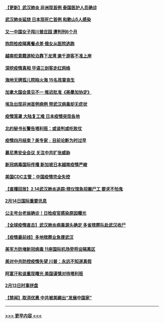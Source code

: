 #### [【更新】武汉肺炎 非洲现首例 泰国医护人员确诊](../pages/prog202/a102770740.md?t=02151611) 
#### [武汉肺炎延烧 日本现死亡首例 和歌山5人感染](../pages/prog202/a102777815.md?t=02151611) 
#### [又一中国女子闯川普庄园 遭判刑6个月](../pages/prog202/a102777673.md?t=02151611) 
#### [抱怨检疫隔离餐点差 俄女从医院逃跑](../pages/prog202/a102777667.md?t=02151611) 
#### [越南拒意籍游轮泊靠下龙湾 逾千游客不准上岸](../pages/prog202/a102777646.md?t=02151611) 
#### [深挖疫情真相 华语三剑客走红网络](../pages/prog202/a102777624.md?t=02151611) 
#### [海地无牌孤儿院陷火海 15名孩童丧生](../pages/prog202/a102777620.md?t=02151611) 
#### [加拿大国会意见不一 推迟批准《美墨加协定》](../pages/prog202/a102777575.md?t=02151611) 
#### [埃及出现非洲首例病例 带武汉病毒却无症状](../pages/prog202/a102777559.md?t=02151611) 
#### [疫情笼罩 大陆复工难 日本疫情突现各地](../pages/prog202/a102777455.md?t=02151611) 
#### [北约秘书长警告塔利班：或谈判或吃败仗](../pages/prog202/a102777442.md?t=02151611) 
#### [疫情四月结束？美专家﹕目前论断为时过早](../pages/prog202/a102777248.md?t=02151611) 
#### [慕尼黑安全会议 关注中共扩张威胁](../pages/prog202/a102777254.md?t=02151611) 
#### [新冠病毒国际传播 新加坡日本越南疫情严峻](../pages/prog202/a102777245.md?t=02151611) 
#### [美国CDC主管：中国疫情完全失控](../pages/prog202/a102777236.md?t=02151611) 
#### [【直播回放】2.14武汉肺炎追踪:殡仪馆急招搬尸工 要求不怕鬼](../pages/prog202/a102777141.md?t=02151611) 
#### [2月14日国际重要讯息](../pages/prog202/a102777073.md?t=02151611) 
#### [公主号台老翁确诊！日检疫官感染原因曝光](../pages/prog202/a102777075.md?t=02151611) 
#### [【全球疫情直击】武汉肺炎病毒源头确定 多省殡葬队赴武汉收尸](../pages/prog202/a102777026.md?t=02151611) 
#### [【疫情最前线】多地殡葬业急援武汉](../pages/prog202/a102776986.md?t=02151611) 
#### [美军方防堵新冠病毒 11座国际机场旁将设隔离区](../pages/prog202/a102776870.md?t=02151611) 
#### [美对中共防控疫情失望 川普：永远不知道真假](../pages/prog202/a102776836.md?t=02151611) 
#### [阿富汗和谈重现曙光 美国谨慎对待塔利班](../pages/prog202/a102776748.md?t=02151611) 
#### [2月13日时事拼盘](../pages/prog202/a102776689.md?t=02151611) 
#### [【禁闻】取消优惠 中共被美踢出“发展中国家”](../pages/prog202/a102776670.md?t=02151611) 

----
#### [ >>> 更早内容 <<< ](../indexes/prog202-earlier.md)
